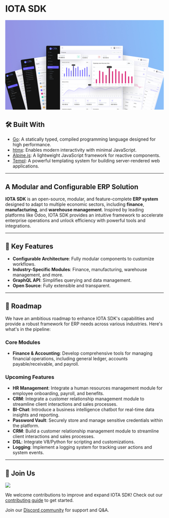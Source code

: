 # IOTA SDK

![Dashboard](images/showcase.jpg)

## 🛠 Built With

- [Go](https://go.dev): A statically typed, compiled programming language designed for high performance.
- [htmx](https://htmx.org): Enables modern interactivity with minimal JavaScript.
- [Alpine.js](https://alpinejs.dev): A lightweight JavaScript framework for reactive components.
- [Templ](https://templ.sh): A powerful templating system for building server-rendered web applications.

---

## A Modular and Configurable ERP Solution

**IOTA SDK** is an open-source, modular, and feature-complete **ERP system** designed to adapt to multiple economic
sectors, including **finance**, **manufacturing**, and **warehouse management**. Inspired by leading platforms like
Odoo, IOTA SDK provides an intuitive framework to accelerate enterprise operations and unlock efficiency with powerful
tools and integrations.

---

## 🚀 Key Features

- **Configurable Architecture**: Fully modular components to customize workflows.
- **Industry-Specific Modules**: Finance, manufacturing, warehouse management, and more.
- **GraphQL API**: Simplifies querying and data management.
- **Open Source**: Fully extensible and transparent.

---

## 📅 Roadmap

We have an ambitious roadmap to enhance IOTA SDK's capabilities and provide a robust framework for ERP needs across
various industries. Here's what's in the pipeline:

### Core Modules

- **Finance & Accounting**: Develop comprehensive tools for managing financial operations, including general ledger,
  accounts payable/receivable, and payroll.

### Upcoming Features

- **HR Management**: Integrate a human resources management module for employee onboarding, payroll, and benefits.
- **CRM**: Integrate a customer relationship management module to streamline client interactions and sales processes.
- **BI-Chat**: Introduce a business intelligence chatbot for real-time data insights and reporting.
- **Password Vault**: Securely store and manage sensitive credentials within the platform.
- **CRM**: Build a customer relationship management module to streamline client interactions and sales processes.
- **DSL**: Integrate V8/Python for scripting and customizations.
- **Logging**: Implement a logging system for tracking user actions and system events.

---

## 🌟 Join Us

<img width="250" style="display: block" src="https://www.iota.uz/images/common/logotype.svg">

We welcome contributions to improve and expand IOTA SDK! Check out our [contributing guide](docs/CONTRIBUTING.MD) to get
started.

Join our [Discord community](https://discord.gg/zKeTEZAQqF) for support and Q&A.

